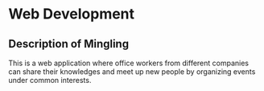 # Web Development
## Description of Mingling
This is a web application where office workers from different companies can share their knowledges and meet up new people by organizing events under common interests.
